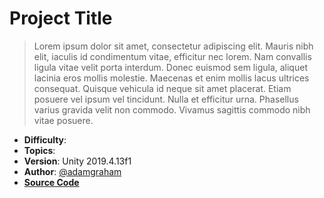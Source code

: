 # Project Title

> Lorem ipsum dolor sit amet, consectetur adipiscing elit. Mauris nibh elit, iaculis id condimentum vitae, efficitur nec lorem. Nam convallis ligula vitae velit porta interdum. Donec euismod sem ligula, aliquet lacinia eros mollis molestie. Maecenas et enim mollis lacus ultrices consequat. Quisque vehicula id neque sit amet placerat. Etiam posuere vel ipsum vel tincidunt. Nulla et efficitur urna. Phasellus varius gravida velit non commodo. Vivamus sagittis commodo nibh vitae posuere.

- **Difficulty**:
- **Topics**:
- **Version**: Unity 2019.4.13f1
- **Author**: [@adamgraham](https://github.com/adamgraham)
- [**Source Code**](https://github.com/zigurous)
